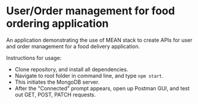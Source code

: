# User/Order management for food ordering application

An application demonstrating the use of MEAN stack to create APIs for user and order management for a food delivery application.

Instructions for usage:
- Clone repository, and install all dependencies.
- Navigate to root folder in command line, and type `npm start`.
- This initiates the MongoDB server. 
- After the "Connected" prompt appears, open up Postman GUI, and test out GET, POST, PATCH requests.  

